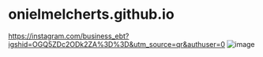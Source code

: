 # onielmelcherts.github.io
https://instagram.com/business_ebt?igshid=OGQ5ZDc2ODk2ZA%3D%3D&utm_source=qr&authuser=0
![image](https://github.com/onielmelcherts/onielmelcherts.github.io/assets/145130326/1d5f4260-8f8d-4ed0-b8ea-8922a9286863)
